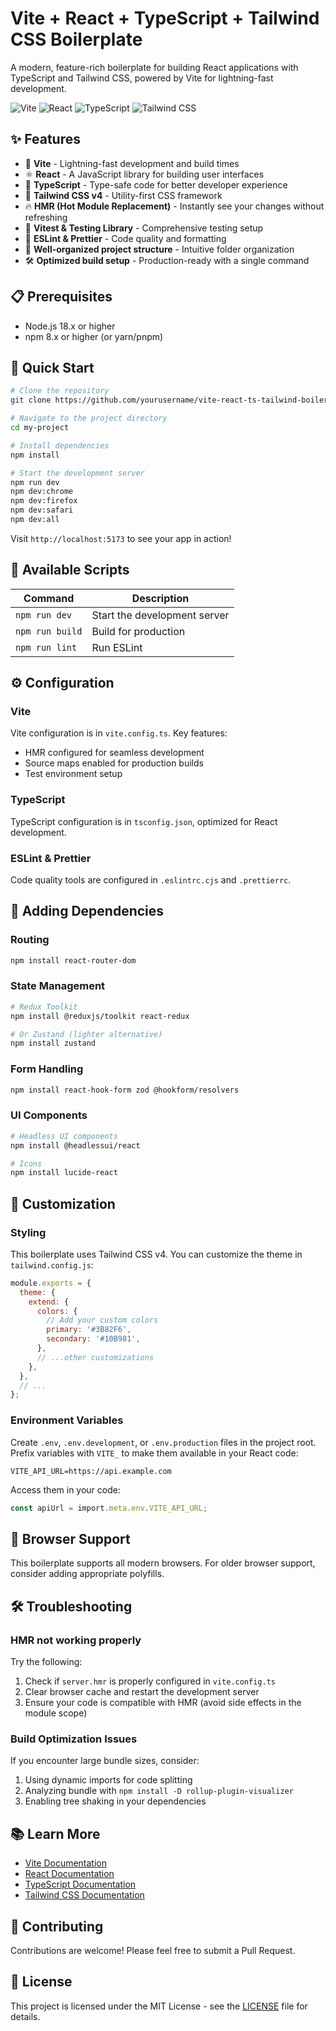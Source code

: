 # Vite + React + TypeScript + Tailwind CSS Boilerplate

A modern, feature-rich boilerplate for building React applications with TypeScript and Tailwind CSS, powered by Vite for lightning-fast development.

![Vite](https://img.shields.io/badge/Vite-Latest-646CFF?style=flat-square&logo=vite)
![React](https://img.shields.io/badge/React-Latest-61DAFB?style=flat-square&logo=react)
![TypeScript](https://img.shields.io/badge/TypeScript-Latest-3178C6?style=flat-square&logo=typescript)
![Tailwind CSS](https://img.shields.io/badge/Tailwind_CSS-v4-38B2AC?style=flat-square&logo=tailwind-css)

## ✨ Features

- 🚀 **Vite** - Lightning-fast development and build times
- ⚛️ **React** - A JavaScript library for building user interfaces
- 📘 **TypeScript** - Type-safe code for better developer experience
- 🎨 **Tailwind CSS v4** - Utility-first CSS framework
- 🔥 **HMR (Hot Module Replacement)** - Instantly see your changes without refreshing
- 🧪 **Vitest & Testing Library** - Comprehensive testing setup
- 📏 **ESLint & Prettier** - Code quality and formatting
- 📁 **Well-organized project structure** - Intuitive folder organization
- 🛠️ **Optimized build setup** - Production-ready with a single command

## 📋 Prerequisites

- Node.js 18.x or higher
- npm 8.x or higher (or yarn/pnpm)

## 🚀 Quick Start

```bash
# Clone the repository
git clone https://github.com/yourusername/vite-react-ts-tailwind-boilerplate.git my-project

# Navigate to the project directory
cd my-project

# Install dependencies
npm install

# Start the development server
npm run dev
npm dev:chrome
npm dev:firefox
npm dev:safari
npm dev:all
```

Visit `http://localhost:5173` to see your app in action!

## 📝 Available Scripts

| Command         | Description                  |
| --------------- | ---------------------------- |
| `npm run dev`   | Start the development server |
| `npm run build` | Build for production         |
| `npm run lint`  | Run ESLint                   |

## ⚙️ Configuration

### Vite

Vite configuration is in `vite.config.ts`. Key features:

- HMR configured for seamless development
- Source maps enabled for production builds
- Test environment setup

### TypeScript

TypeScript configuration is in `tsconfig.json`, optimized for React development.

### ESLint & Prettier

Code quality tools are configured in `.eslintrc.cjs` and `.prettierrc`.

## 🧩 Adding Dependencies

### Routing

```bash
npm install react-router-dom
```

### State Management

```bash
# Redux Toolkit
npm install @reduxjs/toolkit react-redux

# Or Zustand (lighter alternative)
npm install zustand
```

### Form Handling

```bash
npm install react-hook-form zod @hookform/resolvers
```

### UI Components

```bash
# Headless UI components
npm install @headlessui/react

# Icons
npm install lucide-react
```

## 🔧 Customization

### Styling

This boilerplate uses Tailwind CSS v4. You can customize the theme in `tailwind.config.js`:

```js
module.exports = {
  theme: {
    extend: {
      colors: {
        // Add your custom colors
        primary: '#3B82F6',
        secondary: '#10B981',
      },
      // ...other customizations
    },
  },
  // ...
};
```

### Environment Variables

Create `.env`, `.env.development`, or `.env.production` files in the project root. Prefix variables with `VITE_` to make them available in your React code:

```
VITE_API_URL=https://api.example.com
```

Access them in your code:

```typescript
const apiUrl = import.meta.env.VITE_API_URL;
```

## 📱 Browser Support

This boilerplate supports all modern browsers. For older browser support, consider adding appropriate polyfills.

## 🛠️ Troubleshooting

### HMR not working properly

Try the following:

1. Check if `server.hmr` is properly configured in `vite.config.ts`
2. Clear browser cache and restart the development server
3. Ensure your code is compatible with HMR (avoid side effects in the module scope)

### Build Optimization Issues

If you encounter large bundle sizes, consider:

1. Using dynamic imports for code splitting
2. Analyzing bundle with `npm install -D rollup-plugin-visualizer`
3. Enabling tree shaking in your dependencies

## 📚 Learn More

- [Vite Documentation](https://vitejs.dev/guide/)
- [React Documentation](https://reactjs.org/docs/getting-started.html)
- [TypeScript Documentation](https://www.typescriptlang.org/docs/)
- [Tailwind CSS Documentation](https://tailwindcss.com/docs)

## 🤝 Contributing

Contributions are welcome! Please feel free to submit a Pull Request.

## 📄 License

This project is licensed under the MIT License - see the [LICENSE](LICENSE) file for details.
